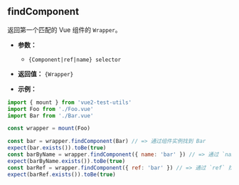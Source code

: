 ## findComponent

返回第一个匹配的 Vue 组件的 `Wrapper`。

- **参数：**

  - `{Component|ref|name} selector`

- **返回值：** `{Wrapper}`

- **示例：**

```js
import { mount } from 'vue2-test-utils'
import Foo from './Foo.vue'
import Bar from './Bar.vue'

const wrapper = mount(Foo)

const bar = wrapper.findComponent(Bar) // => 通过组件实例找到 Bar
expect(bar.exists()).toBe(true)
const barByName = wrapper.findComponent({ name: 'bar' }) // => 通过 `name` 找到 Bar
expect(barByName.exists()).toBe(true)
const barRef = wrapper.findComponent({ ref: 'bar' }) // => 通过 `ref` 找到 Bar
expect(barRef.exists()).toBe(true)
```
